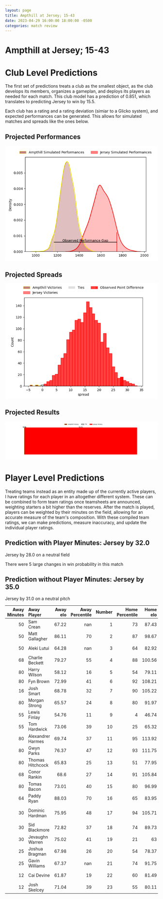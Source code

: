 ```yaml
---  
layout: page  
title: Ampthill at Jersey; 15-43  
date: 2023-04-29 16:00:00 18:00:00 -0500  
categories: match review  
---
```

# Ampthill at Jersey; 15-43

# Club Level Predictions


The first set of predictions treats a club as the smallest object, as the club develops its members, organizes a gameplan, and deploys its players as needed for each match. This club model has a prediction of 0.851, which translates to predicting Jersey to win by 15.5.

Each club has a rating and a rating deviation (simiar to a Glicko system), and expected performances can be generated. This allows for simulated matches and spreads like the ones below.
## Projected Performances


![Projected Performances](plots/performances_2023-04-29-Jersey-Ampthill.png)
## Projected Spreads


![Projected Spreads](plots/spreads_2023-04-29-Jersey-Ampthill.png)
## Projected Results


![Projected Results](plots/resultbar_2023-04-29-Jersey-Ampthill.png)
# Player Level Predictions


Treating teams instead as an entity made up of the currently active players, I have ratings for each player in an altogether different system. These can be combined to form team ratings once teamsheets are announced, weighting starters a bit higher than the reserves. After the match is played, players can be weighted by their minutes on the field, allowing for an accurate measure of the team's composition. With these compiled team ratings, we can make predictions, measure inaccuracy, and update the individual player ratings.
## Prediction with Player Minutes: Jersey by 32.0


Jersey by 28.0 on a neutral field

There were 5 large changes in win probability in this match
## Prediction without Player Minutes: Jersey by 35.0


Jersey by 31.0 on a neutral pitch



|   Away Minutes | Away Player       |   Away elo |   Away Percentile |   Number |   Home Percentile |   Home elo | Home Player                 |   Home Minutes |
|---------------:|:------------------|-----------:|------------------:|---------:|------------------:|-----------:|:----------------------------|---------------:|
|             50 | Sam Crean         |      67.22 |               nan |        1 |                73 |      87.43 | Huw Owen                    |             47 |
|             50 | Matt Gallagher    |      86.11 |                70 |        2 |                87 |      98.67 | Eoghan Clarke               |             55 |
|             50 | Aleki Lutui       |      64.28 |               nan |        3 |                64 |      82.92 | Steven Longwell             |             80 |
|             68 | Charlie Beckett   |      79.27 |                55 |        4 |                88 |     100.56 | Sean O'Connor               |              7 |
|             80 | Harry Wilson      |      58.12 |                16 |        5 |                54 |      79.11 | Macauley Cook               |             80 |
|             80 | Fyn Brown         |      72.99 |                41 |        6 |                92 |     108.21 | Max Argyle                  |             55 |
|             16 | Josh Smart        |      68.78 |                32 |        7 |                90 |     105.22 | Lewis Wynne                 |             80 |
|             80 | Morgan Strong     |      65.57 |                24 |        8 |                80 |      91.97 | James Andrew Dun            |             80 |
|             55 | Lewis Finlay      |      54.76 |                11 |        9 |                 4 |      46.74 | James Elliott               |             58 |
|             55 | Tom Hardwick      |      73.06 |                39 |       10 |                25 |      65.32 | Russell Bennett             |             80 |
|             80 | Alexandrer Harmes |      69.74 |                37 |       11 |                95 |     113.92 | Will Brown                  |             58 |
|             80 | Gwyn Parks        |      76.37 |                47 |       12 |                93 |     111.75 | Dan Barnes                  |             55 |
|             80 | Thomas Hitchcock  |      65.83 |                25 |       13 |                51 |      77.95 | Alex McHenry                |             65 |
|             68 | Conor Rankin      |      68.6  |                27 |       14 |                91 |     105.84 | Tomi Lewis                  |             80 |
|             80 | Tomas Bacon       |      73.01 |                40 |       15 |                80 |      96.99 | Brendan Owen                |             80 |
|             64 | Paddy Ryan        |      88.03 |                70 |       16 |                65 |      83.95 | James Scott                 |             73 |
|             30 | Dominic Hardman   |      75.95 |                48 |       17 |                94 |     105.71 | Samuel Alexander Grahamslaw |             33 |
|             30 | Sid Blackmore     |      72.82 |                37 |       18 |                74 |      89.73 | Alun Lawrence               |             25 |
|             30 | Jevaughn Warren   |      75.02 |                41 |       19 |                21 |      63    | Jordan Holgate              |             25 |
|             25 | Joshua Bragman    |      67.98 |                26 |       20 |                54 |      78.37 | James Hadfield              |             25 |
|             25 | Gavin Williams    |      67.37 |               nan |       21 |                74 |      91.75 | James Mitchell              |             22 |
|             12 | Cai Devine        |      61.87 |                19 |       22 |                60 |      81.49 | Ben Woollett                |             22 |
|             12 | Josh Skelcey      |      71.04 |                39 |       23 |                55 |      80.11 | Adam Nicol                  |             15 |

